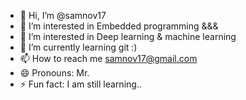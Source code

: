 - 👋 Hi, I’m @samnov17
- 👀 I’m interested in Embedded programming &&&
- 👀 I’m interested in Deep learning & machine learning 
- 🌱 I’m currently learning git :)
- 📫 How to reach me samnov17@gmail.com
- 😄 Pronouns: Mr. 
- ⚡ Fun fact: I am still learning..

<!---
samnov17/samnov17 is a ✨ special ✨ repository because its `README.md` (this file) appears on your GitHub profile.
You can click the Preview link to take a look at your changes.
--->
